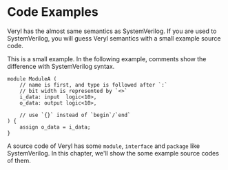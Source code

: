 # Code Examples

Veryl has the almost same semantics as SystemVerilog.
If you are used to SystemVerilog, you will guess Veryl semantics with a small example source code.

This is a small example.
In the following example,  comments show the difference with SystemVerilog syntax.

```veryl,playground
module ModuleA (
    // name is first, and type is followed after `:`
    // bit width is represented by `<>`
    i_data: input  logic<10>,
    o_data: output logic<10>,

    // use `{}` instead of `begin`/`end`
) {
    assign o_data = i_data;
}
```

A source code of Veryl has some `module`, `interface` and `package` like SystemVerilog.
In this chapter, we'll show the some example source codes of them.

